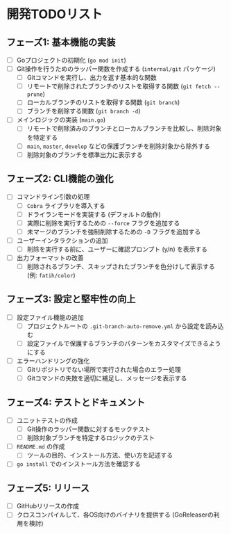 # 開発TODOリスト

## フェーズ1: 基本機能の実装

- [ ] Goプロジェクトの初期化 (`go mod init`)
- [ ] Git操作を行うためのラッパー関数を作成する (`internal/git` パッケージ)
    - [ ] Gitコマンドを実行し、出力を返す基本的な関数
    - [ ] リモートで削除されたブランチのリストを取得する関数 (`git fetch --prune`)
    - [ ] ローカルブランチのリストを取得する関数 (`git branch`)
    - [ ] ブランチを削除する関数 (`git branch -d`)
- [ ] メインロジックの実装 (`main.go`)
    - [ ] リモートで削除済みのブランチとローカルブランチを比較し、削除対象を特定する
    - [ ] `main`, `master`, `develop` などの保護ブランチを削除対象から除外する
    - [ ] 削除対象のブランチを標準出力に表示する

## フェーズ2: CLI機能の強化

- [ ] コマンドライン引数の処理
    - [ ] `Cobra` ライブラリを導入する
    - [ ] ドライランモードを実装する (デフォルトの動作)
    - [ ] 実際に削除を実行するための `--force` フラグを追加する
    - [ ] 未マージのブランチを強制削除するための `-D` フラグを追加する
- [ ] ユーザーインタラクションの追加
    - [ ] 削除を実行する前に、ユーザーに確認プロンプト (y/n) を表示する
- [ ] 出力フォーマットの改善
    - [ ] 削除されるブランチ、スキップされたブランチを色分けして表示する (例: `fatih/color`)

## フェーズ3: 設定と堅牢性の向上

- [ ] 設定ファイル機能の追加
    - [ ] プロジェクトルートの `.git-branch-auto-remove.yml` から設定を読み込む
    - [ ] 設定ファイルで保護するブランチのパターンをカスタマイズできるようにする
- [ ] エラーハンドリングの強化
    - [ ] Gitリポジトリでない場所で実行された場合のエラー処理
    - [ ] Gitコマンドの失敗を適切に補足し、メッセージを表示する

## フェーズ4: テストとドキュメント

- [ ] ユニットテストの作成
    - [ ] Git操作のラッパー関数に対するモックテスト
    - [ ] 削除対象ブランチを特定するロジックのテスト
- [ ] `README.md` の作成
    - [ ] ツールの目的、インストール方法、使い方を記述する
- [ ] `go install` でのインストール方法を確認する

## フェーズ5: リリース

- [ ] GitHubリリースの作成
- [ ] クロスコンパイルして、各OS向けのバイナリを提供する (GoReleaserの利用を検討)
